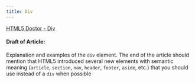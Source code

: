 ```yaml
---
title: Div
---
```

<!-- Please add any articles you think might be helpful to read before writing the article -->
<a href='http://html5doctor.com/element-index/#div' target='_blank' rel='nofollow'>HTML5 Doctor - Div</a>
#### Draft of Article:
<!-- Please add your working draft below in GitHub-flavored Markdown -->
Explanation and examples of the `div` element. The end of the article should mention that HTML5 introduced several new elements with semantic meaning (`article`, `section`, `nav`, `header`, `footer`, `aside`, etc.) that you should use instead of a `div` when possible